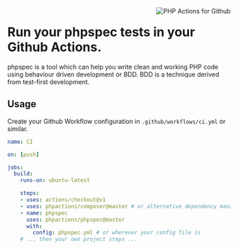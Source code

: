<img src="http://52.48.57.141/php-actions.png" align="right" alt="PHP Actions for Github" />

Run your phpspec tests in your Github Actions.
==============================================

phpspec is a tool which can help you write clean and working PHP code using behaviour driven development or BDD. BDD is a technique derived from test-first development.



Usage
-----

Create your Github Workflow configuration in `.github/workflows/ci.yml` or similar.

```yaml
name: CI

on: [push]

jobs:
  build:
    runs-on: ubuntu-latest

    steps:
    - uses: actions/checkout@v1
    - uses: phpactions/composer@master # or alternative dependency management
    - name: phpspec
      uses: phpactions/phpspec@master
      with:
        config: phpspec.yml # or wherever your config file is
    # ... then your own project steps ...
```